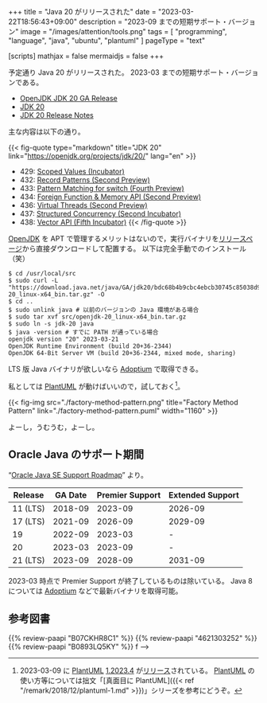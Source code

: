 +++
title = "Java 20 がリリースされた"
date =  "2023-03-22T18:56:43+09:00"
description = "2023-09 までの短期サポート・バージョン"
image = "/images/attention/tools.png"
tags  = [ "programming", "language", "java", "ubuntu", "plantuml" ]
pageType = "text"

[scripts]
  mathjax = false
  mermaidjs = false
+++

予定通り Java 20 がリリースされた。
2023-03 までの短期サポート・バージョンである。

- [OpenJDK JDK 20 GA Release](https://jdk.java.net/20/)
- [JDK 20](https://openjdk.org/projects/jdk/20/)
- [JDK 20 Release Notes](https://jdk.java.net/20/release-notes)

主な内容は以下の通り。

{{< fig-quote type="markdown" title="JDK 20" link="https://openjdk.org/projects/jdk/20/" lang="en" >}}
- 429: [Scoped Values (Incubator)](https://openjdk.org/jeps/429)
- 432: [Record Patterns (Second Preview)](https://openjdk.org/jeps/432)
- 433: [Pattern Matching for switch (Fourth Preview)](https://openjdk.org/jeps/433)
- 434: [Foreign Function & Memory API (Second Preview)](https://openjdk.org/jeps/434)
- 436: [Virtual Threads (Second Preview)](https://openjdk.org/jeps/436)
- 437: [Structured Concurrency (Second Incubator)](https://openjdk.org/jeps/437)
- 438: [Vector API (Fifth Incubator)](https://openjdk.org/jeps/438)
{{< /fig-quote >}}

[OpenJDK] を APT で管理するメリットはないので，実行バイナリを[リリースページ](https://jdk.java.net/20/)から直接ダウンロードして配置する。
以下は完全手動でのインストール（笑）

```text
$ cd /usr/local/src
$ sudo curl -L "https://download.java.net/java/GA/jdk20/bdc68b4b9cbc4ebcb30745c85038d91d/36/GPL/openjdk-20_linux-x64_bin.tar.gz" -O
$ cd ..
$ sudo unlink java # 以前のバージョンの Java 環境がある場合
$ sudo tar xvf src/openjdk-20_linux-x64_bin.tar.gz
$ sudo ln -s jdk-20 java
$ java -version # すでに PATH が通っている場合
openjdk version "20" 2023-03-21
OpenJDK Runtime Environment (build 20+36-2344)
OpenJDK 64-Bit Server VM (build 20+36-2344, mixed mode, sharing)
```

LTS 版 Java バイナリが欲しいなら [Adoptium](https://adoptium.net/) で取得できる。

私としては [PlantUML] が動けばいいので，試しておく[^puml1]。

[^puml1]: 2023-03-09 に [PlantUML] [1.2023.4](https://github.com/plantuml/plantuml/releases/tag/v1.2023.4) が[リリース](http://plantuml.com/changes)されている。 [PlantUML] の使い方等については拙文「[真面目に PlantUML]({{< ref "/remark/2018/12/plantuml-1.md" >}})」シリーズを参考にどうぞ。

{{< fig-img src="./factory-method-pattern.png" title="Factory Method Pattern" link="./factory-method-pattern.puml" width="1160" >}}

よーし，うむうむ，よーし。

## Oracle Java のサポート期間

“[Oracle Java SE Support Roadmap](https://www.oracle.com/java/technologies/java-se-support-roadmap.html)” より。

| Release  | GA Date | Premier Support | Extended Support |
| -------- | ------- | --------------- | ---------------- |
| 11 (LTS) | 2018-09 | 2023-09         | 2026-09          |
| 17 (LTS) | 2021-09 | 2026-09         | 2029-09          |
| 19       | 2022-09 | 2023-03         | -                |
| 20       | 2023-03 | 2023-09         | -                |
| 21 (LTS) | 2023-09 | 2028-09         | 2031-09          |

2023-03 時点で Premier Support が終了しているものは除いている。
Java 8 については [Adoptium](https://adoptium.net/) などで最新バイナリを取得可能。

[OpenJDK]: http://openjdk.java.net/
[AdoptOpenJDK]: https://adoptopenjdk.net/ "AdoptOpenJDK - Open source, prebuilt OpenJDK binaries"
[Ubuntu]: https://www.ubuntu.com/ "The leading operating system for PCs, IoT devices, servers and the cloud | Ubuntu"
[PlantUML]: http://plantuml.com/ "Open-source tool that uses simple textual descriptions to draw UML diagrams."

## 参考図書

{{% review-paapi "B07CKHR8C1" %}} <!-- Spring Data JPAプログラミング入門 -->
{{% review-paapi "4621303252" %}} <!-- Effective Java 第3版 -->
{{% review-paapi "B0893LQ5KY" %}} <!-- Spring Boot 2 入門 -->
f -->
